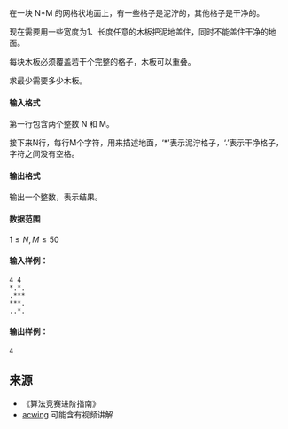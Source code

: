 在一块 N\*M 的网格状地面上，有一些格子是泥泞的，其他格子是干净的。

现在需要用一些宽度为1、长度任意的木板把泥地盖住，同时不能盖住干净的地面。

每块木板必须覆盖若干个完整的格子，木板可以重叠。

求最少需要多少木板。

#### 输入格式

第一行包含两个整数 N 和 M。

接下来N行，每行M个字符，用来描述地面，‘\*’表示泥泞格子，‘.’表示干净格子，字符之间没有空格。

#### 输出格式

输出一个整数，表示结果。

#### 数据范围

$1 \le N,M \le 50$

#### 输入样例：

```
4 4
*.*.
.***
***.
..*.
```

#### 输出样例：

```
4
```

## 来源 
- 《算法竞赛进阶指南》
- [acwing](https://www.acwing.com/problem/content/379/) 可能含有视频讲解